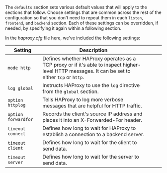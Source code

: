 The `defaults` section sets various default values that will apply to the sections that follow. Choose settings that are common across the rest of the configuration so that you don't need to repeat them in each `listen`, `frontend`, and `backend` section. Each of these settings can be overridden, if needed, by specifying it again within a following section.

In the *haproxy.cfg* file here, we've included the following settings:

| Setting             | Description                                                                                                                                     |   |   |   |
|---------------------|-------------------------------------------------------------------------------------------------------------------------------------------------|---|---|---|
| `mode http`         | Defines whether HAProxy operates as a TCP proxy or if it's able to inspect higher-level HTTP messages. It can be set to either `tcp` or `http`. |   |   |   |
| `log global`        | Instructs HAProxy to use the `log` directive from the `global` section.                                                                         |   |   |   |
| `option httplog`    |  Tells HAProxy to log more verbose messages that are helpful for HTTP traffic.                                                                  |   |   |   |
| `option forwardfor` | Records the client's source IP address and places it into an X-Forwarded-For header.                                                            |   |   |   |
| `timeout connect`   | Defines how long to wait for HAProxy to establish a connection to a backend server.                                                             |   |   |   |
| `timeout client`    | Defines how long to wait for the client to send data.                                                                                           |   |   |   |
| `timeout server`    | Defines how long to wait for the server to send data.        
